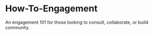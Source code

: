 How-To-Engagement
=================

An engagement 101 for those looking to consult, collaborate, or build community.
